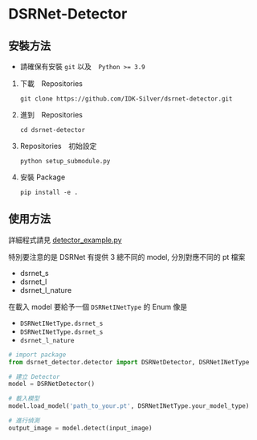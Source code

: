 # DSRNet-Detector

## 安裝方法
* 請確保有安裝 `git` 以及　`Python >= 3.9`

1. 下載　Repositories　
    ```shell
    git clone https://github.com/IDK-Silver/dsrnet-detector.git
    ```
2. 進到　Repositories
    ```shell
   cd dsrnet-detector
    ```
3. Repositories　初始設定
    ```shell
   python setup_submodule.py
    ```
4. 安裝 Package
    ```shell
   pip install -e .
    ```
## 使用方法
詳細程式請見 [detector_example.py](https://github.com/IDK-Silver/dsrnet-detector/blob/main/example/detector_example.py)

特別要注意的是 DSRNet 有提供 3 總不同的 model, 分別對應不同的 pt 檔案
* dsrnet_s
* dsrnet_l
* dsrnet_l_nature

在載入 model 要給予一個 `DSRNetINetType` 的 Enum 像是
* `DSRNetINetType.dsrnet_s`
* `DSRNetINetType.dsrnet_s`
* `dsrnet_l_nature`

```python
# import package
from dsrnet_detector.detector import DSRNetDetector, DSRNetINetType

# 建立 Detector
model = DSRNetDetector()

# 載入模型
model.load_model('path_to_your.pt', DSRNetINetType.your_model_type)

# 進行偵測
output_image = model.detect(input_image)
```
